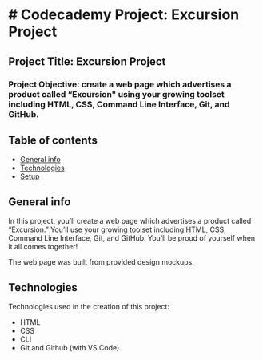 # # Codecademy Project: Excursion Project

## Project Title: Excursion Project

### Project Objective: create a web page which advertises a product called “Excursion" using your growing toolset including HTML, CSS, Command Line Interface, Git, and GitHub.

## Table of contents

- [General info](#general-info)
- [Technologies](#technologies)
- [Setup](#setup)

## General info

In this project, you’ll create a web page which advertises a product called “Excursion.” You’ll use your growing toolset including HTML, CSS, Command Line Interface, Git, and GitHub. You’ll be proud of yourself when it all comes together!

The web page was built from provided design mockups.

## Technologies

Technologies used in the creation of this project:
- HTML
- CSS
- CLI
- Git and Github (with VS Code)
